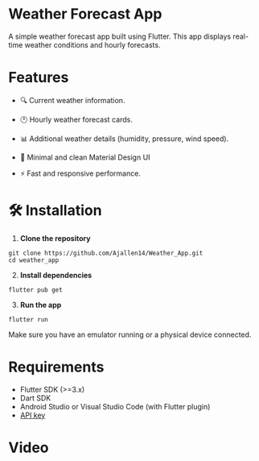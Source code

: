 # Weather Forecast App
A simple weather forecast app built using Flutter. This app displays real-time weather conditions and hourly forecasts.

# Features
* 🔍 Current weather information.

* 🕐 Hourly weather forecast cards.

* 📊 Additional weather details (humidity, pressure, wind speed).

* 🎨 Minimal and clean Material Design UI

* ⚡ Fast and responsive performance.

# 🛠️ Installation


1. **Clone the repository**
```
git clone https://github.com/Ajallen14/Weather_App.git
cd weather_app
```
2. **Install dependencies**
```
flutter pub get

```
3. **Run the app**
```
flutter run

```
Make sure you have an emulator running or a physical device connected.

# Requirements
* Flutter SDK (>=3.x)
* Dart SDK
* Android Studio or Visual Studio Code (with Flutter plugin)
* [API key](https://openweathermap.org/)

# Video


